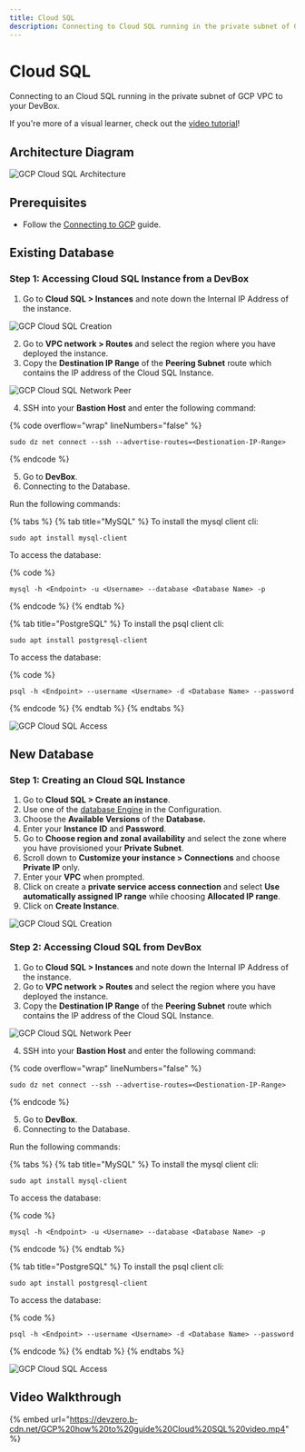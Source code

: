 ```yaml
---
title: Cloud SQL
description: Connecting to Cloud SQL running in the private subnet of GCP VPC to your DevBox.
---
```

# Cloud SQL

Connecting to an Cloud SQL running in the private subnet of GCP VPC to your DevBox.

If you're more of a visual learner, check out the [video tutorial](#video-walkthrough)!

## Architecture Diagram

![GCP Cloud SQL Architecture](../../../.gitbook/assets/gcp-cloudsql-architecture.png)

## Prerequisites

- Follow the [Connecting to GCP](../../existing-network/connecting-to-gcp.md) guide.

## Existing Database

### Step 1: Accessing Cloud SQL Instance from a DevBox

1. Go to **Cloud SQL > Instances** and note down the Internal IP Address of the instance.

![GCP Cloud SQL Creation](../../../.gitbook/assets/gcp-cloudsql-creation.png)

2. Go to **VPC network > Routes** and select the region where you have deployed the instance.
3. Copy the **Destination IP Range** of the **Peering Subnet** route which contains the IP address of the Cloud SQL Instance.

![GCP Cloud SQL Network Peer](../../../.gitbook/assets/gcp-cloudsql-network-peer.png)

4. SSH into your **Bastion Host** and enter the following command:

{% code overflow="wrap" lineNumbers="false" %}
```
sudo dz net connect --ssh --advertise-routes=<Destionation-IP-Range>
```
{% endcode %}

5. Go to **DevBox**.
6. Connecting to the Database.

Run the following commands:

{% tabs %}
{% tab title="MySQL" %}
To install the mysql client cli:

```
sudo apt install mysql-client
```

To access the database:

{% code %}
```
mysql -h <Endpoint> -u <Username> --database <Database Name> -p
```
{% endcode %}
{% endtab %}

{% tab title="PostgreSQL" %}
To install the psql client cli:

```
sudo apt install postgresql-client
```

To access the database:

{% code %}
```
psql -h <Endpoint> --username <Username> -d <Database Name> --password
```
{% endcode %}
{% endtab %}
{% endtabs %}

![GCP Cloud SQL Access](../../../.gitbook/assets/gcp-cloudsql-access.png)

## New Database

### Step 1: Creating an Cloud SQL Instance

1. Go to **Cloud SQL > Create an instance**.
2. Use one of the [database Engine](https://cloud.google.com/products/databases?hl=en) in the Configuration.
3. Choose the **Available Versions** of the **Database.**
4. Enter your **Instance ID**  and **Password**.
5. Go to **Choose region and zonal availability** and select the zone where you have provisioned your **Private Subnet**.
6. Scroll down to **Customize your instance > Connections** and choose **Private IP** only.
7. Enter your **VPC** when prompted.
8. Click on create a **private service access connection** and select **Use automatically assigned IP range** while choosing **Allocated IP range**.
9. Click on **Create Instance**.

![GCP Cloud SQL Creation](../../../.gitbook/assets/gcp-cloudsql-creation.png)

### Step 2: Accessing Cloud SQL from DevBox

1. Go to **Cloud SQL > Instances** and note down the Internal IP Address of the instance.
2. Go to **VPC network > Routes** and select the region where you have deployed the instance.
3. Copy the **Destination IP Range** of the **Peering Subnet** route which contains the IP address of the Cloud SQL Instance.

![GCP Cloud SQL Network Peer](../../../.gitbook/assets/gcp-cloudsql-network-peer.png)

4. SSH into your **Bastion Host** and enter the following command:

{% code overflow="wrap" lineNumbers="false" %}
```
sudo dz net connect --ssh --advertise-routes=<Destionation-IP-Range>
```
{% endcode %}

5. Go to **DevBox**.
6. Connecting to the Database.

Run the following commands:

{% tabs %}
{% tab title="MySQL" %}
To install the mysql client cli:

```
sudo apt install mysql-client
```

To access the database:

{% code %}
```
mysql -h <Endpoint> -u <Username> --database <Database Name> -p
```
{% endcode %}
{% endtab %}

{% tab title="PostgreSQL" %}
To install the psql client cli:

```
sudo apt install postgresql-client
```

To access the database:

{% code %}
```
psql -h <Endpoint> --username <Username> -d <Database Name> --password
```
{% endcode %}
{% endtab %}
{% endtabs %}

![GCP Cloud SQL Access](../../../.gitbook/assets/gcp-cloudsql-access.png)

## Video Walkthrough

{% embed url="https://devzero.b-cdn.net/GCP%20how%20to%20guide%20Cloud%20SQL%20video.mp4" %}
